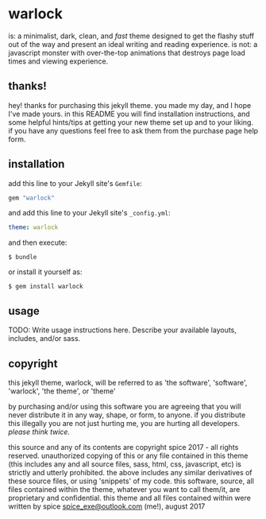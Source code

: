 # warlock

is: a minimalist, dark, clean, and *fast* theme designed to get the flashy stuff out of the way and present an ideal writing and reading experience.
is not: a javascript monster with over-the-top animations that destroys page load times and viewing experience.

## thanks!

hey! thanks for purchasing this jekyll theme. you made my day, and I hope I've made yours. in this README you will find installation instructions, and some helpful hints/tips at getting your new theme set up and to your liking.
if you have any questions feel free to ask them from the purchase page help form.

## installation

add this line to your Jekyll site's `Gemfile`:

```ruby
gem "warlock"
```

and add this line to your Jekyll site's `_config.yml`:

```yaml
theme: warlock
```

and then execute:

    $ bundle

or install it yourself as:

    $ gem install warlock

## usage

TODO: Write usage instructions here. Describe your available layouts, includes, and/or sass.

## copyright

this jekyll theme, warlock, will be referred to as 'the software', 'software', 'warlock', 'the theme', or 'theme'

by purchasing and/or using this software you are agreeing that you will never distribute it in any way, shape, or form, to anyone.
if you distribute this illegally you are not just hurting me, you are hurting all developers. *please think twice.*

this source and any of its contents are copyright spice 2017 - all rights reserved.
unauthorized copying of this or any file contained in this theme (this includes any and all source files, sass, html, css, javascript, etc) is strictly and utterly prohibited.
the above includes any similar derivatives of these source files, or using 'snippets' of my code.
this software, source, all files contained within the theme, whatever you want to call them/it, are proprietary and confidential.
this theme and all files contained within were written by spice spice_exe@outlook.com (me!), august 2017
